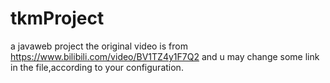 # tkmProject
a javaweb project
the original video is from https://www.bilibili.com/video/BV1TZ4y1F7Q2
and u may change some link in the file,according to your configuration.
